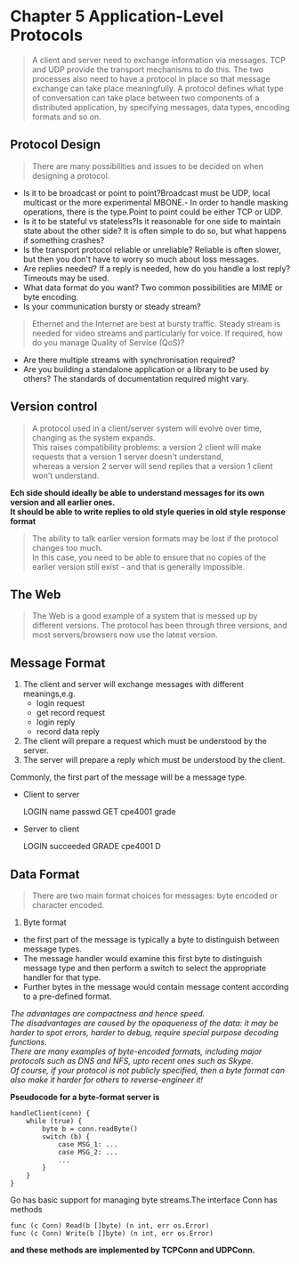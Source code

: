 # Chapter 5 Application-Level Protocols
> A client and server need to exchange information via messages. TCP and UDP provide the transport mechanisms to do this. The two processes also need to have a protocol in place so that message exchange can take place meaningfully. A protocol defines what type of conversation can take place between two components of a distributed application, by specifying messages, data types, encoding formats and so on.

## Protocol Design
> There are many possibilities and issues to be decided on when designing a protocol.

- Is it to be broadcast or point to point?Broadcast must be UDP, local multicast or the more experimental MBONE.- In order to handle masking operations, there is the type.Point to point could be either TCP or UDP.
- Is it to be stateful vs stateless?Is it reasonable for one side to maintain state about the other side? It is often simple to do so, but what happens if something crashes?
- Is the transport protocol reliable or unreliable? Reliable is often slower, but then you don't have to worry so much about loss messages.
- Are replies needed? If a reply is needed, how do you handle a lost reply? Timeouts may be used.
- What data format do you want? Two common possibilities are MIME or byte encoding.
- Is your communication bursty or steady stream?
> Ethernet and the Internet are best at bursty traffic. Steady stream is needed for video streams and particularly for voice. If required, how do you manage Quality of Service (QoS)?
- Are there multiple streams with synchronisation required?
- Are you building a standalone application or a library to be used by others? The standards of documentation required might vary.

## Version control
> A protocol used in a client/server system will evolve over time, changing as the system expands.<br>
This raises compatibility problems: a version 2 client will make requests that a version 1 server doesn't understand,<br>
whereas a version 2 server will send replies that a version 1 client won't understand.

**Ech side should ideally be able to understand messages for its own version and all earlier ones.<br>
It should be able to write replies to old style queries in old style response format**
> The ability to talk earlier version formats may be lost if the protocol changes too much.<br>
In this case, you need to be able to ensure that no copies of the earlier version still exist - and that is generally impossible.

## The Web
>The Web is a good example of a system that is messed up by different versions. The protocol has been through three versions, and most servers/browsers now use the latest version. 

## Message Format

1. The client and server will exchange messages with different meanings,e.g.
    - login request
    - get record request
    - login reply
    - record data reply
2. The client will prepare a request which must be understood by the server.
3. The server will prepare a reply which must be understood by the client.

Commonly, the first part of the message will be a message type.

- Client to server
    
    
    LOGIN name passwd
    GET cpe4001 grade

- Server to client

    
    LOGIN succeeded
    GRADE cpe4001 D
    
## Data Format
> There are two main format choices for messages: byte encoded or character encoded.

1. Byte format

- the first part of the message is typically a byte to distinguish between message types.
- The message handler would examine this first byte to distinguish message type and then perform a switch to select the appropriate handler for that type.
- Further bytes in the message would contain message content according to a pre-defined format.

*The advantages are compactness and hence speed. <br>
The disadvantages are caused by the opaqueness of the data: it may be harder to spot errors, harder to debug, require special purpose decoding functions.<br>
There are many examples of byte-encoded formats, including major protocols such as DNS and NFS, upto recent ones such as Skype. <br>
Of course, if your protocol is not publicly specified, then a byte format can also make it harder for others to reverse-engineer it!*

**Pseudocode for a byte-format server is**

    handleClient(conn) {
        while (true) {
            byte b = conn.readByte()
            switch (b) {
                case MSG_1: ...
                case MSG_2: ...
                ...
            }
        }
    }

Go has basic support for managing byte streams.The interface Conn has methods

    func (c Conn) Read(b []byte) (n int, err os.Error)
    func (c Conn) Write(b []byte) (n int, err os.Error)
**and these methods are implemented by TCPConn and UDPConn.**    